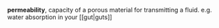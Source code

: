 **permeability**, capacity of a porous material for transmitting a fluid. 
e.g. water absorption in your [[gut|guts]]